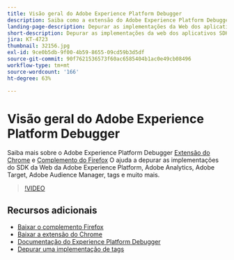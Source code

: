 ```yaml
---
title: Visão geral do Adobe Experience Platform Debugger
description: Saiba como a extensão do Adobe Experience Platform Debugger para o Chrome e um complemento do Firefox ajudam a depurar as implementações da Web do SDK da Web da Adobe Experience Platform, Adobe Analytics, Adobe Target, Adobe Audience Manager, tags e muito mais.
landing-page-description: Depurar as implementações da Web dos aplicativos SDK da Web da Adobe Experience Platform e Experience Cloud.
short-description: Depurar as implementações da web dos aplicativos SDK da Web da Adobe Experience Platform e Experience Cloud.
jira: KT-4723
thumbnail: 32156.jpg
exl-id: 9ce0b5db-9f00-4b59-8655-09cd59b3d5df
source-git-commit: 90f7621536573f60ac6585404b1ac0e49cb08496
workflow-type: tm+mt
source-wordcount: '166'
ht-degree: 63%

---
```


# Visão geral do Adobe Experience Platform Debugger

Saiba mais sobre o Adobe Experience Platform Debugger [Extensão do Chrome](https://chrome.google.com/webstore/detail/adobe-experience-platform/bfnnokhpnncpkdmbokanobigaccjkpob) e [Complemento do Firefox](https://addons.mozilla.org/pt-BR/firefox/addon/adobe-experience-platform-dbg/) O ajuda a depurar as implementações do SDK da Web da Adobe Experience Platform, Adobe Analytics, Adobe Target, Adobe Audience Manager, tags e muito mais.

>[!VIDEO](https://video.tv.adobe.com/v/32156?quality=12&learn=on)

## Recursos adicionais

* [Baixar o complemento Firefox](https://addons.mozilla.org/pt-BR/firefox/addon/adobe-experience-platform-dbg/)
* [Baixar a extensão do Chrome](https://chrome.google.com/webstore/detail/adobe-experience-platform/bfnnokhpnncpkdmbokanobigaccjkpob)
* [Documentação do Experience Platform Debugger](https://experienceleague.adobe.com/docs/debugger/using-v2/experience-cloud-debugger.html?lang=pt-BR)
* [Depurar uma implementação de tags](https://experienceleague.adobe.com/docs/experience-manager-learn/sites/integrations/experience-platform-launch/debug-launch-implementation.html?lang=pt-BR)
